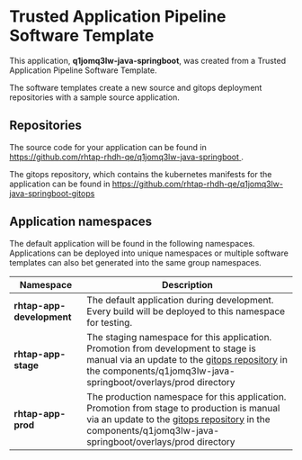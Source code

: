 # Trusted Application Pipeline Software Template

This application, **q1jomq3lw-java-springboot**, was created from a Trusted Application Pipeline Software Template.

The software templates create a new source and gitops deployment repositories with a sample source application. 

## Repositories

The source code for your application can be found in [https://github.com/rhtap-rhdh-qe/q1jomq3lw-java-springboot ](https://github.com/rhtap-rhdh-qe/q1jomq3lw-java-springboot ).
 
The gitops repository, which contains the kubernetes manifests for the application can be found in 
[https://github.com/rhtap-rhdh-qe/q1jomq3lw-java-springboot-gitops ](https://github.com/rhtap-rhdh-qe/q1jomq3lw-java-springboot-gitops ) 

## Application namespaces 

The default application will be found in the following namespaces. Applications can be deployed into unique namespaces or multiple software templates can also bet generated into the same group namespaces.  

|  Namespace   |  Description   |  
| -------- | -------- |   
| **rhtap-app-development** | The default application during development. Every build will be deployed to this namespace for testing. | 
| **rhtap-app-stage** | The staging namespace for this application. Promotion from development to stage is manual via an update to the [gitops repository](https://github.com/rhtap-rhdh-qe/q1jomq3lw-java-springboot-gitops ) in the components/q1jomq3lw-java-springboot/overlays/prod directory |  
| **rhtap-app-prod** | The production namespace for this application. Promotion from stage to production is manual via an update to the [gitops repository](https://github.com/rhtap-rhdh-qe/q1jomq3lw-java-springboot-gitops ) in the components/q1jomq3lw-java-springboot/overlays/prod directory | 